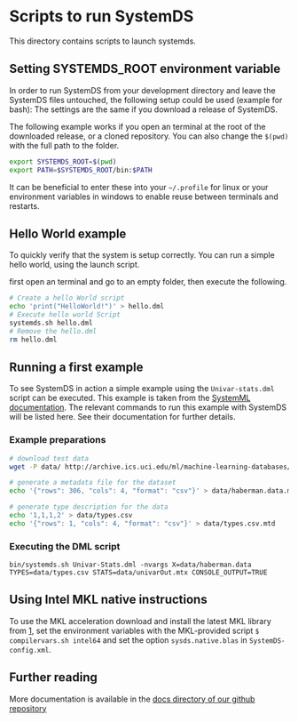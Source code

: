 <!--
{% comment %}
Modifications Copyright 2020 Graz University of Technology

Licensed to the Apache Software Foundation (ASF) under one or more
contributor license agreements.  See the NOTICE file distributed with
this work for additional information regarding copyright ownership.
The ASF licenses this file to you under the Apache License, Version 2.0
(the "License"); you may not use this file except in compliance with
the License.  You may obtain a copy of the License at

http://www.apache.org/licenses/LICENSE-2.0

Unless required by applicable law or agreed to in writing, software
distributed under the License is distributed on an "AS IS" BASIS,
WITHOUT WARRANTIES OR CONDITIONS OF ANY KIND, either express or implied.
See the License for the specific language governing permissions and
limitations under the License.
{% end comment %}
-->

# Scripts to run SystemDS

This directory contains scripts to launch systemds.

## Setting SYSTEMDS_ROOT environment variable

In order to run SystemDS from your development directory and leave the
SystemDS files untouched, the following setup could be used (example for bash):
The settings are the same if you download a release of SystemDS.

The following example works if you open an terminal at the root of the downloaded release,
or a cloned repository. You can also change the `$(pwd)` with the full path to the folder.

```bash
export SYSTEMDS_ROOT=$(pwd)
export PATH=$SYSTEMDS_ROOT/bin:$PATH
```

It can be beneficial to enter these into your `~/.profile` for linux
or your environment variables in windows to enable reuse between terminals and restarts.

## Hello World example

To quickly verify that the system is setup correctly.
You can run a simple hello world, using the launch script.

first open an terminal and go to an empty folder, then execute the following.

```bash
# Create a hello World script
echo 'print("HelloWorld!")' > hello.dml
# Execute hello world Script
systemds.sh hello.dml
# Remove the hello.dml
rm hello.dml
```

## Running a first example

To see SystemDS in action a simple example using the `Univar-stats.dml`
script can be executed. This example is taken from the
[SystemML documentation](http://apache.github.io/systemml/standalone-guide).
The relevant commands to run this example with SystemDS will be listed here.
See their documentation for further details.  

### Example preparations

```bash
# download test data
wget -P data/ http://archive.ics.uci.edu/ml/machine-learning-databases/haberman/haberman.data

# generate a metadata file for the dataset
echo '{"rows": 306, "cols": 4, "format": "csv"}' > data/haberman.data.mtd

# generate type description for the data
echo '1,1,1,2' > data/types.csv
echo '{"rows": 1, "cols": 4, "format": "csv"}' > data/types.csv.mtd
```

### Executing the DML script

```shell script
bin/systemds.sh Univar-Stats.dml -nvargs X=data/haberman.data TYPES=data/types.csv STATS=data/univarOut.mtx CONSOLE_OUTPUT=TRUE
```

## Using Intel MKL native instructions

To use the MKL acceleration download and install the latest MKL library from [1],
set the environment variables with the MKL-provided script `$ compilervars.sh intel64` and set
the option `sysds.native.blas` in `SystemDS-config.xml`.

[1]: https://software.intel.com/mkl "Intel Math Kernel Library"

## Further reading

More documentation is available in the [docs directory of our github repository](https://github.com/tugraz-isds/systemds/tree/master/docs)

